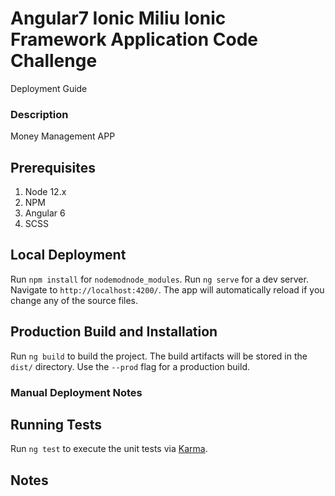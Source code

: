 # 

# Angular7 Ionic Miliu Ionic Framework Application Code Challenge
Deployment Guide

### Description
Money Management APP

## Prerequisites
1. Node 12.x
2. NPM
3. Angular 6
4. SCSS


## Local Deployment
Run `npm install` for `nodemodnode_modules`. 
Run `ng serve` for a dev server. 
Navigate to `http://localhost:4200/`. 
The app will automatically reload if you change any of the source files.

## Production Build and Installation
Run `ng build` to build the project. 
The build artifacts will be stored in the `dist/` directory. Use the `--prod` flag for a production build.

### Manual Deployment Notes


## Running Tests
Run `ng test` to execute the unit tests via [Karma](https://karma-runner.github.io).

## Notes
